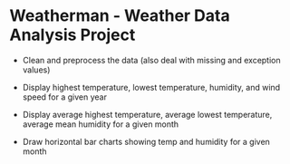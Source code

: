 # Weatherman - Weather Data Analysis Project

- Clean and preprocess the data (also deal with missing and exception values)

- Display highest temperature, lowest temperature, humidity, and wind speed for a given year

- Display average highest temperature, average lowest temperature, average mean humidity for a given month

- Draw horizontal bar charts showing temp and humidity for a given month

